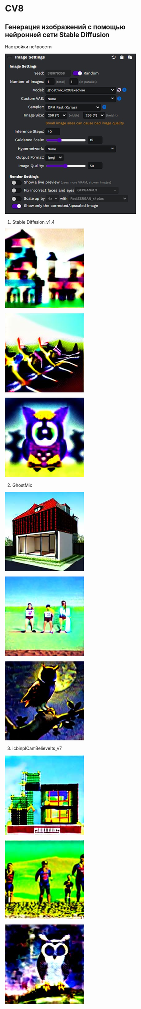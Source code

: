# CV8 
## Генерация изображений с помощью нейронной сети Stable Diffusion

Настройки нейросети

![](https://github.com/SAJQDQ/CV8/blob/main/CV8%20png/eojpBN1ec3w.jpg)

1.	Stable Diffusion_v1.4


![image](https://github.com/SAJQDQ/CV8/blob/main/CV8%20png/%5BSD%201.4%5D%20A_team_of_builders_is_building_an_extension_to_a_6_storey_house_S1841249163_St40_G30.jpeg)

![image](https://github.com/SAJQDQ/CV8/blob/main/CV8%20png/%5BSD%201.4%5D%20Awarding_of_participants_of_the_triathlon_in_the_desert_S4261892154_St40_G30.jpeg)

![image](https://github.com/SAJQDQ/CV8/blob/main/CV8%20png/%5BSD%201.4%5D%20Owl_under_the_moonlit_sky_sitting_on_a_tree_watching_people_S1837466699_St40_G30.jpeg)

2.	GhostMix


![image](https://github.com/SAJQDQ/CV8/blob/main/CV8%20png/%5BGhostMix%5D%20A_team_of_builders_is_building_an_extension_to_a_6_storey_house_S518679358_St40_G15.jpeg)

![image](https://github.com/SAJQDQ/CV8/blob/main/CV8%20png/%5BGhostMix%5D%20Awarding_of_participants_of_the_triathlon_in_the_desert_S1130761386_St40_G30.jpeg)

![image](https://github.com/SAJQDQ/CV8/blob/main/CV8%20png/%5BGhostMix%5D%20Owl_under_the_moonlit_sky_sitting_on_a_tree_watching_people_S325254940_St40_G30.jpeg)


3.	icbinpICantBelieveIts_v7


![image](https://github.com/SAJQDQ/CV8/blob/main/CV8%20png/%5BICBINP%5D%20A_team_of_builders_is_building_an_extension_to_a_6_storey_house_S2695737585_St40_G15.jpeg)

![image](https://github.com/SAJQDQ/CV8/blob/main/CV8%20png/%5BICBINP%5D%20Awarding_of_participants_of_the_triathlon_in_the_desert_S3909038602_St40_G15.jpeg)

![image](https://github.com/SAJQDQ/CV8/blob/main/CV8%20png/%5BICBINP%5D%20Owl_under_the_moonlit_sky_sitting_on_a_tree_watching_people_S4039732049_St40_G30.jpeg)


